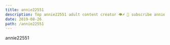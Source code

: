 ```yaml
---
title: annie22551
description: Top annie22551 adult content creator 👁♐️ 👑 subscribe annie22551 to my porn site below IG annie22551
date: 2019-08-26
path: /annie22551
---
```


annie22551